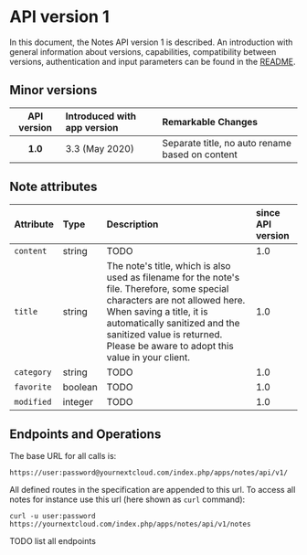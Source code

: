 # API version 1

In this document, the Notes API version 1 is described. An introduction with general information about versions, capabilities, compatibility between versions, authentication and input parameters can be found in the [README](README.md).


## Minor versions

| API version | Introduced with app version | Remarkable Changes |
|:-----------:|:-------------------------|:-------------------|
|  **1.0**    | 3.3 (May 2020)           | Separate title, no auto rename based on content |



## Note attributes

| Attribute | Type | Description | since API version |
|:----------|:-----|:-------------------------|:-------------------|
| `content` | string | TODO | 1.0 |
| `title` | string | The note's title, which is also used as filename for the note's file. Therefore, some special characters are not allowed here. When saving a title, it is automatically sanitized and the sanitized value is returned. Please be aware to adopt this value in your client. | 1.0 |
| `category` | string | TODO | 1.0 |
| `favorite` | boolean | TODO | 1.0 |
| `modified` | integer | TODO | 1.0 |


## Endpoints and Operations

The base URL for all calls is:

    https://user:password@yournextcloud.com/index.php/apps/notes/api/v1/

All defined routes in the specification are appended to this url. To access all notes for instance use this url (here shown as `curl` command):

    curl -u user:password https://yournextcloud.com/index.php/apps/notes/api/v1/notes


TODO list all endpoints
